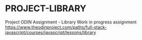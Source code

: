 # PROJECT-LIBRARY
Project ODIN Assignment - Library
Work in progress assignment https://www.theodinproject.com/paths/full-stack-javascript/courses/javascript/lessons/library
